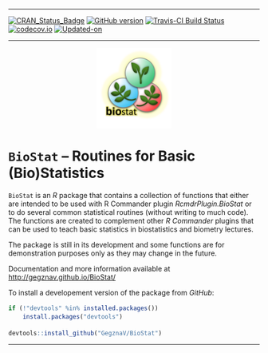 
<!-- README.md is generated from README.Rmd. Please edit that file -->

------------------------------------------------------------------------

[![CRAN\_Status\_Badge](http://www.r-pkg.org/badges/version/BioStat)](https://cran.r-project.org/package=BioStat) [![GitHub version](https://img.shields.io/badge/GitHub-v0.0.12-brightgreen.svg)](https://github.com/GegznaV/BioStat) [![Travis-CI Build Status](https://travis-ci.org/GegznaV/BioStat.png?branch=master)](https://travis-ci.org/GegznaV/BioStat) [![codecov.io](https://codecov.io/github/GegznaV/BioStat/coverage.svg?branch=master)](https://codecov.io/github/GegznaV/BioStat?branch=master) [![Updated-on](https://img.shields.io/badge/Updated%20on-2017--12--15-yellowgreen.svg)](/commits/master)

------------------------------------------------------------------------

<img src="https://raw.githubusercontent.com/GegznaV/BioStat/master/docs/logo.png" width="30%" height="30%" style="display: block; margin: auto;" />

`BioStat` – Routines for Basic (Bio)Statistics
==============================================

`BioStat` is an *R* package that contains a collection of functions that either are intended to be used with R Commander plugin *RcmdrPlugin.BioStat* or to do several common statistical routines (without writing to much code). The functions are created to complement other *R Commander* plugins that can be used to teach basic statistics in biostatistics and biometry lectures.

The package is still in its development and some functions are for demonstration purposes only as they may change in the future.

Documentation and more information available at <http://gegznav.github.io/BioStat/>

<!-- ## Install package -->
<!-- To install a released version of the package from *CRAN*: -->
<!-- ```{r, eval=FALSE} -->
<!-- install.packages("BioStat") -->
<!-- ``` -->
To install a developement version of the package from *GitHub*:

``` r
if (!"devtools" %in% installed.packages()) 
    install.packages("devtools")

devtools::install_github("GegznaV/BioStat")
```

<!-- *** -->
<!-- # Other related packages -->
<!-- Other related packages are *R Commander* (*Rcmdr*) plugins: -->
<!-- a. **RcmdrPlugin.BioStat** -- an *R Commander* plugin for `BioStat` package ([homepage](https://gegznav.github.io/RcmdrPlugin.BioStat/)); -->
<!-- b. **RcmdrPlugin.EZR.2** -- an *R Commander* plugin for the most common statistical analyses (the same as *RcmdrPlugin.EZR*, except that *RcmdrPlugin.EZR.2* does not modify original *Rcmdr* menu so dramatically); -->
<!-- c. **RcmdrPlugin.KMggplot2** -- an *R Commander* plugin for *ggplot2* graphics. -->
<!-- To install these packages, use the following code: -->
<!-- ```{r Install other packages, eval=FALSE} -->
<!-- # RcmdrPlugin.BioStat -->
<!-- devtools::install_github("GegznaV/RcmdrPlugin.BioStat") -->
<!-- # RcmdrPlugin.EZR.2 -->
<!-- devtools::install_github("GegznaV/RcmdrPlugin.EZR@unmodified_Rcmdr_menu") -->
<!-- # RcmdrPlugin.KMggplot2 -->
<!-- install.packages("RcmdrPlugin.KMggplot2") -->
<!-- ``` -->
<!--  <p align="right"> </p>     -->

------------------------------------------------------------------------
